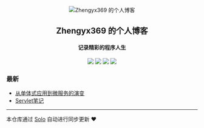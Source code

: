 <p align="center"><img alt="Zhengyx369 的个人博客" src="https://static.b3log.org/images/brand/solo-32.png"></p><h2 align="center">
Zhengyx369 的个人博客
</h2>

<h4 align="center">记录精彩的程序人生</h4>
<p align="center"><a title="Zhengyx369 的个人博客" target="_blank" href="https://github.com/Zhengyx369/solo-blog"><img src="https://img.shields.io/github/last-commit/Zhengyx369/solo-blog.svg?style=flat-square&color=FF9900"></a>
<a title="GitHub repo size in bytes" target="_blank" href="https://github.com/Zhengyx369/solo-blog"><img src="https://img.shields.io/github/repo-size/Zhengyx369/solo-blog.svg?style=flat-square"></a>
<a title="Solo Version" target="_blank" href="https://github.com/b3log/solo/releases"><img src="https://img.shields.io/badge/solo-3.6.5-f1e05a.svg?style=flat-square&color=blueviolet"></a>
<a title="Hits" target="_blank" href="https://github.com/b3log/hits"><img src="https://hits.b3log.org/Zhengyx369/solo-blog.svg"></a></p>

### 最新

* [从单体式应用到微服务的演变](http://www.fun2333.online/articles/2019/10/14/1571026576226.html)
* [Servlet笔记](http://www.fun2333.online/articles/2019/10/14/1571026263080.html)



---

本仓库通过 [Solo](https://github.com/b3log/solo) 自动进行同步更新 ❤️ 